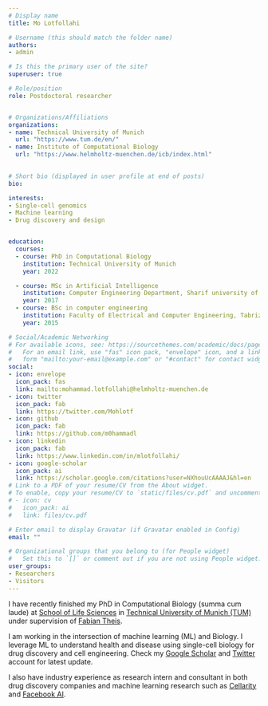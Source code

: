 ```yaml
---
# Display name
title: Mo Lotfollahi

# Username (this should match the folder name)
authors:
- admin

# Is this the primary user of the site?
superuser: true

# Role/position
role: Postdoctoral researcher


# Organizations/Affiliations
organizations:
- name: Technical University of Munich 
  url: "https://www.tum.de/en/"
- name: Institute of Computational Biology
  url: "https://www.helmholtz-muenchen.de/icb/index.html"
    

# Short bio (displayed in user profile at end of posts)
bio: 

interests:
- Single-cell genomics
- Machine learning
- Drug discovery and design 


education:
  courses:
  - course: PhD in Computational Biology
    institution: Technical University of Munich
    year: 2022

  - course: MSc in Artificial Intelligence
    institution: Computer Engineering Department, Sharif university of Technology
    year: 2017
  - course: BSc in computer engineering
    institution: Faculty of Electrical and Computer Engineering, Tabriz University
    year: 2015

# Social/Academic Networking
# For available icons, see: https://sourcethemes.com/academic/docs/page-builder/#icons
#   For an email link, use "fas" icon pack, "envelope" icon, and a link in the
#   form "mailto:your-email@example.com" or "#contact" for contact widget.
social:
- icon: envelope
  icon_pack: fas
  link: mailto:mohammad.lotfollahi@helmholtz-muenchen.de
- icon: twitter
  icon_pack: fab
  link: https://twitter.com/Mohlotf
- icon: github
  icon_pack: fab
  link: https://github.com/m0hammadl
- icon: linkedin
  icon_pack: fab
  link: https://www.linkedin.com/in/mlotfollahi/
- icon: google-scholar
  icon_pack: ai
  link: https://scholar.google.com/citations?user=NXhouUcAAAAJ&hl=en
# Link to a PDF of your resume/CV from the About widget.
# To enable, copy your resume/CV to `static/files/cv.pdf` and uncomment the lines below.
# - icon: cv
#   icon_pack: ai
#   link: files/cv.pdf

# Enter email to display Gravatar (if Gravatar enabled in Config)
email: ""

# Organizational groups that you belong to (for People widget)
#   Set this to `[]` or comment out if you are not using People widget.
user_groups:
- Researchers
- Visitors
---
```




I have recently finished my PhD in Computational Biology (summa cum laude) at <a href="https://www.wzw.tum.de/index.php?id=2&L=1">School of Life Sciences</a> in
<a href="https://www.tum.de/en/">Technical University of Munich (TUM)</a> under supervision of <a href="https://www.helmholtz-muenchen.de/icb/institute/staff/staff/ma/2494/index.html">Fabian Theis</a>.
 
 


I am working in the intersection of machine learning (ML) and Biology. I leverage ML to understand health and disease using single-cell biology for drug discovery and cell engineering. Check my <a href="https://scholar.google.de/citations?user=NXhouUcAAAAJ&hl=en">Google Scholar</a> and  <a href="https://twitter.com/MohammadLotfol1">Twitter</a> account for
latest update.


I also have industry experience as research intern and consultant in both drug discovery companies and machine learning research such as <a href="https://cellarity.com/">Cellarity</a> and <a href="https://ai.facebook.com/">Facebook AI</a>.  







 

